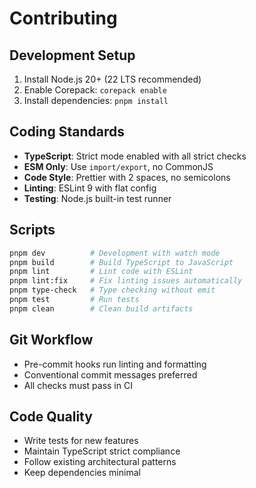 # Contributing

## Development Setup

1. Install Node.js 20+ (22 LTS recommended)
2. Enable Corepack: `corepack enable`
3. Install dependencies: `pnpm install`

## Coding Standards

- **TypeScript**: Strict mode enabled with all strict checks
- **ESM Only**: Use `import/export`, no CommonJS
- **Code Style**: Prettier with 2 spaces, no semicolons
- **Linting**: ESLint 9 with flat config
- **Testing**: Node.js built-in test runner

## Scripts

```bash
pnpm dev          # Development with watch mode
pnpm build        # Build TypeScript to JavaScript
pnpm lint         # Lint code with ESLint
pnpm lint:fix     # Fix linting issues automatically
pnpm type-check   # Type checking without emit
pnpm test         # Run tests
pnpm clean        # Clean build artifacts
```

## Git Workflow

- Pre-commit hooks run linting and formatting
- Conventional commit messages preferred
- All checks must pass in CI

## Code Quality

- Write tests for new features
- Maintain TypeScript strict compliance
- Follow existing architectural patterns
- Keep dependencies minimal